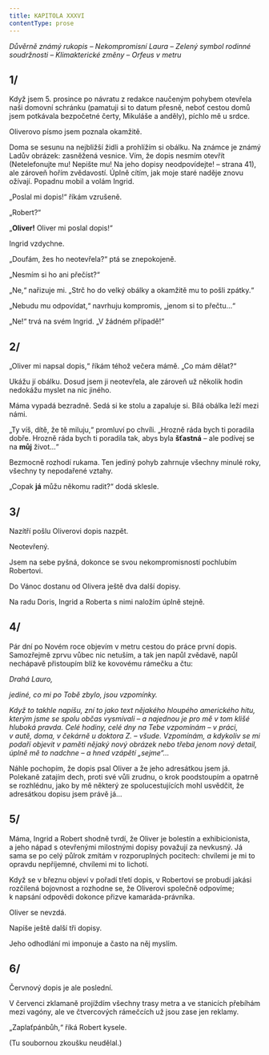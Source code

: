 ```yaml
---
title: KAPITOLA XXXVI
contentType: prose
---
```


_Důvěrně známý rukopis – Nekompromisní Laura – Zelený symbol rodinné soudržnosti – Klimakterické změny – Orfeus v metru_

## 1/

  

Když jsem 5. prosince po návratu z redakce naučeným pohybem otevřela naši domovní schránku (pamatuji si to datum přesně, neboť cestou domů jsem potkávala bezpočetné čerty, Mikuláše a anděly), píchlo mě u srdce.

Oliverovo písmo jsem poznala okamžitě.

Doma se sesunu na nejbližší židli a prohlížím si obálku. Na známce je známý Ladův obrázek: zasněžená vesnice. Vím, že dopis nesmím otevřít (Netelefonujte mu! Nepište mu! Na jeho dopisy neodpovídejte! – strana 41), ale zároveň hořím zvědavostí. Úplně cítím, jak moje staré naděje znovu ožívají. Popadnu mobil a volám Ingrid.

„Poslal mi dopis!“ říkám vzrušeně.

„Robert?“

„**Oliver!** Oliver mi poslal dopis!“

Ingrid vzdychne.

„Doufám, žes ho neotevřela?“ ptá se znepokojeně.

„Nesmím si ho ani přečíst?“

„Ne,“ nařizuje mi. „Strč ho do velký obálky a okamžitě mu to pošli zpátky.“

„Nebudu mu odpovídat,“ navrhuju kompromis, „jenom si to přečtu…“

„Ne!“ trvá na svém Ingrid. „V žádném případě!“

## 2/

  

„Oliver mi napsal dopis,“ říkám téhož večera mámě. „Co mám dělat?“

Ukážu jí obálku. Dosud jsem ji neotevřela, ale zároveň už několik hodin nedokážu myslet na nic jiného.

Máma vypadá bezradně. Sedá si ke stolu a zapaluje si. Bílá obálka leží mezi námi.

„Ty víš, dítě, že tě miluju,“ promluví po chvíli. „Hrozně ráda bych ti poradila dobře. Hrozně ráda bych ti poradila tak, abys byla **šťastná** – ale podívej se na **můj** život…“

Bezmocně rozhodí rukama. Ten jediný pohyb zahrnuje všechny minulé roky, všechny ty nepodařené vztahy.

„Copak **já** můžu někomu radit?“ dodá sklesle.

## 3/

  

Nazítří pošlu Oliverovi dopis nazpět.

Neotevřený.

Jsem na sebe pyšná, dokonce se svou nekompromisností po­chlubím Robertovi.

Do Vánoc dostanu od Olivera ještě dva další dopisy.

Na radu Doris, Ingrid a Roberta s nimi naložím úplně stejně.

## 4/

  

Pár dní po Novém roce objevím v metru cestou do práce první dopis. Samozřejmě zprvu vůbec nic netuším, a tak jen napůl zvědavě, napůl nechápavě přistoupím blíž ke kovovému rámečku a čtu:

_Drahá Lauro,_

_jediné, co mi po Tobě zbylo, jsou vzpomínky._

_Když to takhle napíšu, zní to jako text nějakého hloupého amerického hitu, kterým jsme se spolu občas vysmívali – a najednou je pro mě v tom klišé hluboká pravda. Celé hodiny, celé dny na Tebe vzpomínám – v práci, v autě, doma, v čekárně u doktora Z. – všude. Vzpomínám, a kdykoliv se mi podaří objevit v paměti nějaký nový obrázek nebo třeba jenom nový detail, úplně mě to nadchne – a hned vzápětí „sejme“…_

Náhle pochopím, že dopis psal Oliver a že jeho adresátkou jsem já. Polekaně zatajím dech, proti své vůli zrudnu, o krok poodstoupím a opatrně se rozhlédnu, jako by mě některý ze spolucestujících mohl usvědčit, že adresátkou dopisu jsem právě já…

## 5/

  

Máma, Ingrid a Robert shodně tvrdí, že Oliver je bolestín a exhibicionista, a jeho nápad s otevřenými milostnými dopisy považují za nevkusný. Já sama se po celý půlrok zmítám v rozporuplných pocitech: chvílemi je mi to opravdu nepříjemné, chvílemi mi to lichotí.

Když se v březnu objeví v pořadí třetí dopis, v Robertovi se probudí jakási rozčilená bojovnost a rozhodne se, že Oliverovi společně odpovíme; k napsání odpovědi dokonce přizve kamaráda-právníka.

Oliver se nevzdá.

Napíše ještě další tři dopisy.

Jeho odhodlání mi imponuje a často na něj myslím.

## 6/

  

Červnový dopis je ale poslední.

V červenci zklamaně projíždím všechny trasy metra a ve stanicích přebíhám mezi vagóny, ale ve čtvercových rámečcích už jsou zase jen reklamy.

„Zaplaťpánbůh,“ říká Robert kysele.

(Tu soubornou zkoušku neudělal.)
